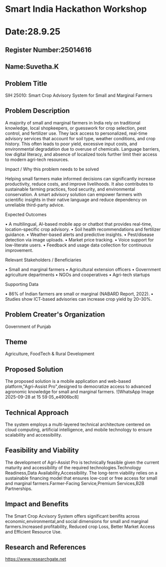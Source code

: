 # Smart India Hackathon Workshop
# Date:28.9.25
## Register Number:25014616
## Name:Suvetha.K
## Problem Title
SIH 25010: Smart Crop Advisory System for Small and Marginal Farmers
## Problem Description
A majority of small and marginal farmers in India rely on traditional knowledge, local shopkeepers, or guesswork for crop selection, pest control, and fertilizer use. They lack access to personalized, real-time advisory services that account for soil type, weather conditions, and crop history. This often leads to poor yield, excessive input costs, and environmental degradation due to overuse of chemicals. Language barriers, low digital literacy, and absence of localized tools further limit their access to modern agri-tech resources.

Impact / Why this problem needs to be solved

Helping small farmers make informed decisions can significantly increase productivity, reduce costs, and improve livelihoods. It also contributes to sustainable farming practices, food security, and environmental conservation. A smart advisory solution can empower farmers with scientific insights in their native language and reduce dependency on unreliable third-party advice.

Expected Outcomes

• A multilingual, AI-based mobile app or chatbot that provides real-time, location-specific crop advisory.
• Soil health recommendations and fertilizer guidance.
• Weather-based alerts and predictive insights.
• Pest/disease detection via image uploads.
• Market price tracking.
• Voice support for low-literate users.
• Feedback and usage data collection for continuous improvement.

Relevant Stakeholders / Beneficiaries

• Small and marginal farmers
• Agricultural extension officers
• Government agriculture departments
• NGOs and cooperatives
• Agri-tech startups

Supporting Data

• 86% of Indian farmers are small or marginal (NABARD Report, 2022).
• Studies show ICT-based advisories can increase crop yield by 20–30%.

## Problem Creater's Organization
Government of Punjab

## Theme
Agriculture, FoodTech & Rural Development

## Proposed Solution
The proposed solution is a mobile application and web-based platform,"Agri-Assist Pro",designed to
democratize access to advanced agronomic knowledge for small and marginal farmers.
![WhatsApp Image 2025-09-28 at 15 59 05_e4906bc8]



## Technical Approach
The system employs a multi-layered technical architecture centered on cloud computing,
artificial intelligence, and mobile technology to ensure scalability and accessibility.

## Feasibility and Viability
The development of Agri-Assist Pro is technically feasible given the current maturity and 
accessibility of the required technologies.Technology Readiness,Data Availability,Accessibility.
The long-term viability relies on a sustainable financing model that ensures low-cost or free access for
small and marginal farmers.Farmer-Facing Service,Premium Services,B2B Partnerships.

## Impact and Benefits
The Smart Crop Acvisory System offers significant benifits across economic,environmental,and 
social dimensions for small and marginal farmers.Increased profitability, Reduced crop Loss,
Better Market Access and Efficient Resource Use.

## Research and References
https://www.researchgate.net

